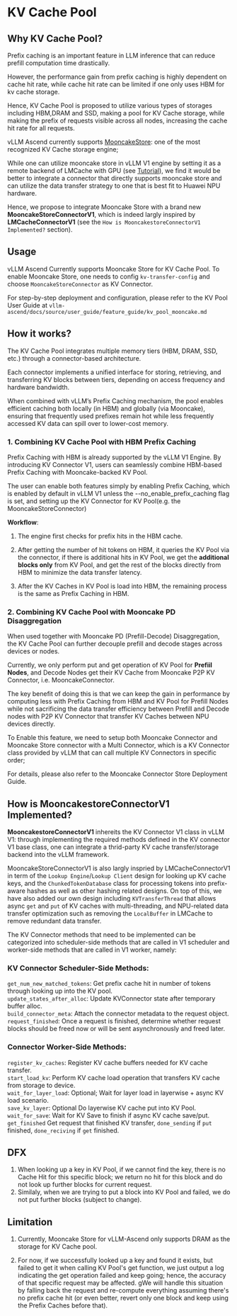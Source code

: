 # KV Cache Pool

## Why KV Cache Pool?

Prefix caching is an important feature in LLM inference that can reduce prefill computation time drastically.

However, the performance gain from prefix caching is highly dependent on cache hit rate, while cache hit rate can be limited if one only uses HBM for kv cache storage.

Hence, KV Cache Pool is proposed to utilize various types of storages including HBM,DRAM and SSD, making a pool for KV Cache storage, while making the prefix of requests visible across all nodes, increasing the cache hit rate for all requests.

vLLM Ascend currently supports [MooncakeStore](https://github.com/kvcache-ai/Mooncake): one of the most recognized KV Cache storage engine;

While one can utilize mooncake store in vLLM V1 engine by setting it as a remote backend of LMCache with GPU (see [Tutorial](https://github.com/LMCache/LMCache/blob/dev/examples/kv_cache_reuse/remote_backends/mooncakestore/README.md)), we find it would be better to integrate a connector that directly supports mooncake store and can utilize the data transfer strategy to one that is best fit to Huawei NPU hardware.

Hence, we propose to integrate Mooncake Store with a brand new **MooncakeStoreConnectorV1**, which is indeed largly inspired by **LMCacheConnectorV1** (see the `How is MooncakestoreConnectorV1 Implemented?` section).

## Usage

vLLM Ascend Currently supports Mooncake Store for KV Cache Pool. To enable Mooncake Store, one needs to config `kv-transfer-config` and choose `MooncakeStoreConnector` as KV Connector.

For step-by-step deployment and configuration, please refer to the KV Pool User Guide at `vllm-ascend/docs/source/user_guide/feature_guide/kv_pool_mooncake.md`

## How it works?
The KV Cache Pool integrates multiple memory tiers (HBM, DRAM, SSD, etc.) through a connector-based architecture.

Each connector implements a unified interface for storing, retrieving, and transferring KV blocks between tiers, depending on access frequency and hardware bandwidth.

When combined with vLLM’s Prefix Caching mechanism, the pool enables efficient caching both locally (in HBM) and globally (via Mooncake), ensuring that frequently used prefixes remain hot while less frequently accessed KV data can spill over to lower-cost memory.

### 1. Combining KV Cache Pool with HBM Prefix Caching
Prefix Caching with HBM is already supported by the vLLM V1 Engine.
By introducing KV Connector V1, users can seamlessly combine HBM-based Prefix Caching with Mooncake-backed KV Pool.

 The user can enable both features simply by enabling Prefix Caching, which is enabled by default in vLLM V1 unless the --no_enable_prefix_caching flag is set, and setting up the KV Connector for KV Pool(e.g. the MooncakeStoreConnector)

**Workflow**:

1. The engine first checks for prefix hits in the HBM cache.

2. After getting the number of hit tokens on HBM, it queries the KV Pool via the connector, if there is additional hits in KV Pool, we get the **additional blocks only** from KV Pool, and get the rest of the blocks directly from HBM to minimize the data transfer latency.

3. After the KV Caches in KV Pool is load into HBM, the remaining process is the same as Prefix Caching in HBM.

### 2. Combining KV Cache Pool with Mooncake PD Disaggregation

When used together with Mooncake PD (Prefill-Decode) Disaggregation, the KV Cache Pool can further decouple prefill and decode stages across devices or nodes.

Currently, we only perform put and get operation of KV Pool for **Prefiil Nodes**, and Decode Nodes get their KV Cache from Mooncake P2P KV Connector, i.e. MooncakeConnector.

 The key benefit of doing this is that we can keep the gain in performance by computing less with Prefix Caching from HBM and KV Pool for Prefill Nodes while not sacrificing the data transfer efficiency between Prefill and Decode nodes with P2P KV Connector that transfer KV Caches between NPU devices directly.

To Enable this feature, we need to setup both Mooncake Connector and Mooncake Store connector with a Multi Connector, which is a KV Connector class provided by vLLM that can call multiple KV Connectors in specific order;

For details, please also refer to the Mooncake Connector Store Deployment Guide.

## How is MooncakestoreConnectorV1 Implemented?
**MooncakestoreConnectorV1** inhereits the KV Connector V1 class in vLLM V1: through implementing the required methods defined in the KV connector V1 base class, one can integrate a thrid-party KV cache transfer/storage backend into the vLLM framework.

MooncakeStoreConnectorV1 is also largly inspried by LMCacheConnectorV1 in term of the `Lookup Engine`/`Lookup Client` design for looking up KV cache keys, and the `ChunkedTokenDatabase` class for processing tokens into prefix-aware hashes as well as other hashing related designs. On top of this, we have also added our own design including `KVTransferThread` that allows async `get` and `put` of KV caches with multi-threading, and NPU-related data transfer optimization such as removing the `LocalBuffer` in LMCache to remove redundant data transfer.

The KV Connector methods that need to be implemented can be categorized into scheduler-side methods that are called in V1 scheduler and worker-side methods that are called in V1 worker, namely:
### KV Connector Scheduler-Side Methods:
`get_num_new_matched_tokens`: Get prefix cache hit in number of tokens through looking up into the KV pool.  
`update_states_after_alloc`:  Update KVConnector state after temporary buffer alloc.  
`build_connector_meta`: Attach the connector metadata to the request object.  
`request_finished`: Once a request is finished, determine whether request blocks should be freed now or will be sent asynchronously and freed later.
### Connector Worker-Side Methods:
`register_kv_caches`: Register KV cache buffers needed for KV cache transfer.  
`start_load_kv`: Perform KV cache load operation that transfers KV cache from storage to device.  
`wait_for_layer_load`: Optional; Wait for layer load in layerwise + async KV load scenario.  
`save_kv_layer`: Optional Do layerwise KV cache put into KV Pool.  
`wait_for_save`: Wait for KV Save to finish if async KV cache save/put.  
`get_finished` Get request that finished KV transfer, `done_sending` if `put` finished, `done_reciving` if `get` finished.

## DFX
1. When looking up a key in KV Pool, if we cannot find the key, there is no Cache Hit for this specific block; we return no hit for this block and do not look up further blocks for current request.
2. Similaly, when we are trying to put a block into KV Pool and failed, we do not put further blocks (subject to change).

## Limitation

1. Currently, Mooncake Store for vLLM-Ascend only supports DRAM as the storage for KV Cache pool.

2. For now, if we successfully looked up a key and found it exists, but failed to get it when calling KV Pool's get function, we just output a log indicating the get operation failed and keep going; hence, the accuracy of that specific request may be affected. gWe will handle this situation by falling back the request and re-compute everything assuming there's no prefix cache hit (or even better, revert only one block and keep using the Prefix Caches before that).
